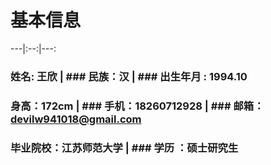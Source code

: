 # 基本信息
---|:--:|---:
### 姓名: 王欣 | ### 民族：汉 | ### 出生年月 : 1994.10
### 身高：172cm | ### 手机：18260712928 | ### 邮箱：devilw941018@gmail.com
### 毕业院校：江苏师范大学 | ### 学历 ：硕士研究生


